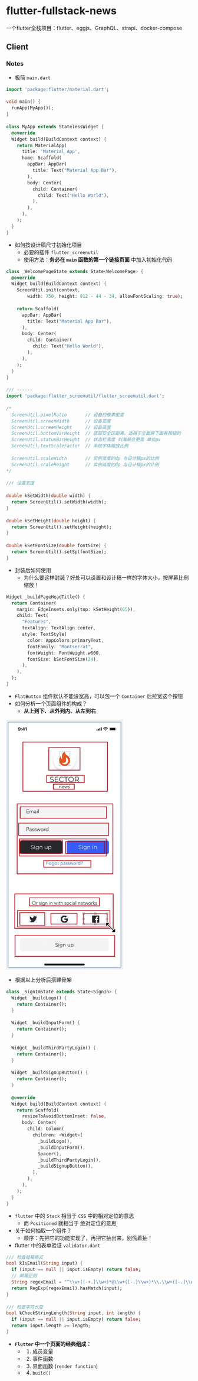 # flutter-fullstack-news

一个flutter全栈项目：flutter、eggjs、GraphQL、strapi、docker-compose

## Client

### Notes

- 极简 `main.dart`

```dart
import 'package:flutter/material.dart';

void main() {
  runApp(MyApp());
}

class MyApp extends StatelessWidget {
  @override
  Widget build(BuildContext context) {
    return MaterialApp(
      title: 'Material App',
      home: Scaffold(
        appBar: AppBar(
          title: Text("Material App Bar"),
        ),
        body: Center(
          child: Container(
            child: Text("Hello World"),
          ),
        ),
      ),
    );
  }
}
```

- 如何按设计稿尺寸初始化项目
  - 必要的插件 `flutter_screenutil`
  - 使用方法：**务必在 `main` 函数的第一个链接页面** 中加入初始化代码

```dart
class _WelcomePageState extends State<WelcomePage> {
  @override
  Widget build(BuildContext context) {
    ScreenUtil.init(context,
        width: 750, height: 812 - 44 - 34, allowFontScaling: true);

    return Scaffold(
      appBar: AppBar(
        title: Text("Material App Bar"),
      ),
      body: Center(
        child: Container(
          child: Text("Hello World"),
        ),
      ),
    );
  }
}

/// ------
import 'package:flutter_screenutil/flutter_screenutil.dart';

/*
  ScreenUtil.pixelRatio       // 设备的像素密度
  ScreenUtil.screenWidth      // 设备宽度
  ScreenUtil.screenHeight     // 设备高度
  ScreenUtil.bottomVarHeight  // 底部安全区距离，适用于全面屏下面有按钮的
  ScreenUtil.statusBarHeight  // 状态栏高度 刘海屏会更高 单位px
  ScreenUtil.textScaleFactor  // 系统字体缩放比例

  ScreenUtil.scaleWidth       // 实例宽度的dp 与设计稿px的比例
  ScreenUtil.scaleHeight      // 实例高度的dp 与设计稿px的比例
*/

/// 设置宽度

double kSetWidth(double width) {
  return ScreenUtil().setWidth(width);
}

double kSetHeight(double height) {
  return ScreenUtil().setHeight(height);
}

double kSetFontSize(double fontSize) {
  return ScreenUtil().setSp(fontSize);
}
```

- 封装后如何使用
  - 为什么要这样封装？好处可以设置和设计稿一样的字体大小，按屏幕比例缩放！

```dart
Widget _buildPageHeadTitle() {
  return Container(
    margin: EdgeInsets.only(top: kSetHeight(65)),
    child: Text(
      "Features",
      textAlign: TextAlign.center,
      style: TextStyle(
        color: AppColors.primaryText,
        fontFamily: "Montserrat",
        fontWeight: FontWeight.w600,
        fontSize: kSetFontSize(24),
      ),
    ),
  );
}
```

- `FlatButton` 组件默认不能设宽高，可以包一个 `Container` 后拉宽这个按钮
- 如何分析一个页面组件的构成？
  - **从上到下、从外到内、从左到右**

![1](assets/images/layout.png)

- 根据以上分析后搭建骨架

```dart
class _SignImState extends State<SignIn> {
  Widget _buildLogo() {
    return Container();
  }

  Widget _buildInputForm() {
    return Container();
  }

  Widget _buildThirdPartyLogin() {
    return Container();
  }

  Widget _buildSignupButton() {
    return Container();
  }

  @override
  Widget build(BuildContext context) {
    return Scaffold(
      resizeToAvoidBottomInset: false,
      body: Center(
        child: Column(
          children: <Widget>[
            _buildLogo(),
            _buildInputForm(),
            Spacer(),
            _buildThirdPartyLogin(),
            _buildSignupButton(),
          ],
        ),
      ),
    );
  }
}
```

- `flutter` 中的 `Stack` 相当于 `CSS` 中的相对定位的意思
  - 而 `Positioned` 就相当于 绝对定位的意思
- 关于如何抽取一个组件？
  - 顺序：先把它的功能实现了，再把它抽出来，别慌着抽！
- flutter 中的表单验证 `validator.dart`

```dart
/// 检查邮箱格式
bool kIsEmail(String input) {
  if (input == null || input.isEmpty) return false;
  // 邮箱正则
  String regexEmail = "^\\w+([-+.]\\w+)*@\\w+([-.]\\w+)*\\.\\w+([-.]\\w+)*\$";
  return RegExp(regexEmail).hasMatch(input);
}

/// 检查字符长度
bool kCheckStringLength(String input, int length) {
  if (input == null || input.isEmpty) return false;
  return input.length >= length;
}
```

- **`Flutter` 中一个页面的经典组成：**
  - 1. 成员变量
  - 2. 事件函数
  - 3. 界面函数 (`render function`)
  - 4. `build()`
